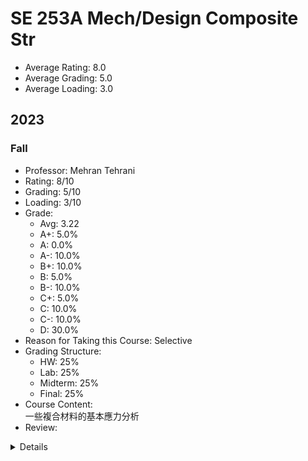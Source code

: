 # SE 253A Mech/Design Composite Str
- Average Rating: 8.0
- Average Grading: 5.0
- Average Loading: 3.0
## 2023
### Fall
- Professor: Mehran Tehrani
- Rating: 8/10
- Grading: 5/10
- Loading: 3/10
- Grade:
  - Avg: 3.22
  - A+: 5.0%
  - A: 0.0%
  - A-: 10.0%
  - B+: 10.0%
  - B: 5.0%
  - B-: 10.0%
  - C+: 5.0%
  - C: 10.0%
  - C-: 10.0%
  - D: 30.0%
- Reason for Taking this Course: Selective
- Grading Structure:
  - HW: 25%
  - Lab: 25%
  - Midterm: 25%
  - Final: 25%
- Course Content:  
一些複合材料的基本應力分析
- Review:  
<details>
教學甚麼的都不錯，可能是因為他第一年在UCSD教書所以不熟悉出題形式之類的，所以大家期中期末整體考得偏爛，明年應該會改善不少，對複材有興趣的還是值得上。
</details>
